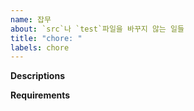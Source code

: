```yaml
---
name: 잡무
about: `src`나 `test`파일을 바꾸지 않는 일들
title: "chore: "
labels: chore
---
```


**Descriptions**
<!--
    Clearly describe what change is needed and why. If this changes code then please use another issue type.
    무엇을, 왜 변경했는지 설명해주세요. 만약 code를 바꾸는 경우에는 반드시 다른 issue 타입을 사용해주세요
-->

**Requirements**
<!--
    - [ ] No functional changes to the code
    - [ ] 코드의 기능적 변경이 없음
-->